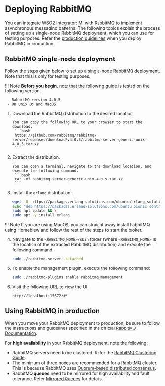 # Deploying RabbitMQ

You can integrate WSO2 Integrator: MI with RabbitMQ to implement asynchronous messaging patterns. The following topics explain the process of setting up a single-node RabbitMQ deployment, which you can use for testing purposes. Refer the [production guidelines](#using-rabbitmq-in-production) when you deploy RabbitMQ in production.

## RabbitMQ single-node deployment

Follow the steps given below to set up a single-node RabbitMQ deployment. Note that this is only for testing purposes.

!!! Note
     **Before you begin**, note that the following guide is tested on the following version.

     - RabbitMQ version 4.0.5 
     - On Unix OS and MacOS

1. Download the RabbitMQ distribution to the desired location. 

	   You can copy the following URL to your browser to start the download.
	    ```bash
	    https://github.com/rabbitmq/rabbitmq-server/releases/download/v4.0.5/rabbitmq-server-generic-unix-4.0.5.tar.xz
	    ```
    
2. Extract the distribution. 

	   You can open a terminal, navigate to the download location, and execute the following command.
	    ```bash
	    tar -xf rabbitmq-server-generic-unix-4.0.5.tar.xz
	    ```

3. Install the `erlang` distribution:

    ```bash
    wget -O- https://packages.erlang-solutions.com/ubuntu/erlang_solutions.asc | sudo apt-key add -
    echo "deb https://packages.erlang-solutions.com/ubuntu bionic contrib" | sudo tee /etc/apt/sources.list.d/rabbitmq.list && \
    sudo apt update && \
    sudo apt -y install erlang
    ```

!!! Note
     If you are using MacOS, you can straight away install RabbitMQ using Homebrew and follow the rest of the steps to start the broker.


4. Navigate to the `<RABBITMQ_HOME>/sbin` folder (where `<RABBITMQ_HOME>` is the location of the extracted RabbitMQ distribution) and execute the following command.

    ```bash
    sudo ./rabbitmq-server -detached
    ```
    
5. To enable the management plugin, execute the following command:

    ```bash
    sudo ./rabbitmq-plugins enable rabbitmq_management
    ```
    
6. Visit the following URL to view the UI:

    ```bash
    http://localhost:15672/#/
    ```
    
## Using RabbitMQ in production

When you move your RabbitMQ deployment to production, be sure to follow the instructions and guidelines specified in the official [RabbitMQ Documentation](https://www.rabbitmq.com/download.html).

For **high availability** in your RabbitMQ deployment, note the following:

-  RabbitMQ servers need to be clustered. Refer the [RabbitMQ Clustering Guide](https://www.rabbitmq.com/clustering.html).
-  The minimum of three nodes are recommended for a RabbitMQ cluster. This is because RabbitMQ uses [Quorum-based distributed consensus](https://www.rabbitmq.com/clustering.html#node-count).
-  RabbitMQ **queues** need to be mirrored for high availability and fault tolerance. Refer [Mirrored Queues](https://www.rabbitmq.com/ha.html) for details.
 